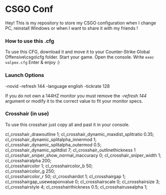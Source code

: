 # CSGO Conf

Hey! This is my repository to store my CSGO configuration when I change PC, reinstall Windows or when I want to share it with my friends !

### How to use this .cfg

To use this CFG, download it and move it to your Counter-Strike Global Offensive\csgo\cfg folder.
Start your game.
Open the console.
Write `exec valpex.cfg`
Enter & enjoy :)

### Launch Options

-novid -refresh 144 -language english -tickrate 128

If you do not own a 144HZ monitor you must remove the _-refresh 144_ argument or modify it to the correct value to fit your monitor specs. 

### Crosshair (in use)

To use this crosshair just copy all and past it in your console.

cl_crosshair_drawoutline 1; 
cl_crosshair_dynamic_maxdist_splitratio 0.35;
cl_crosshair_dynamic_splitalpha_innermod 1;
cl_crosshair_dynamic_splitalpha_outermod 0.5;
cl_crosshair_dynamic_splitdist 7;
cl_crosshair_outlinethickness 1
cl_crosshair_sniper_show_normal_inaccuracy 0;
cl_crosshair_sniper_width 1;
cl_crosshairalpha 200;                                   
cl_crosshaircolor 1;
cl_crosshaircolor_b 50;                          
cl_crosshaircolor_g 250;                           
cl_crosshaircolor_r 50;
cl_crosshairdot 1;
cl_crosshairgap 1;
cl_crosshairgap_useweaponvalue 0;
cl_crosshairscale 0;
cl_crosshairsize 3;
cl_crosshairstyle 4;
cl_crosshairthickness 0.5;
cl_crosshairusealpha 1;                     
